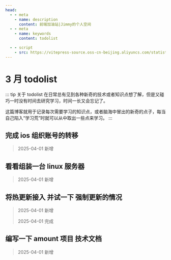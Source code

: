 ```yaml
---
head:
  - - meta
    - name: description
      content: 前端加油站|Jimmy的个人空间
  - - meta
    - name: keywords
      content: todolist

  - - script
    - src: https://vitepress-source.oss-cn-beijing.aliyuncs.com/statistics.js
---
```


# 3 月 todolist

::: tip 关于 todolist
在日常总有见到各种新奇的技术或者知识点想了解，但是又碰巧一时没有时间去研究学习，时间一长又会忘记了。

这篇博客就用于记录每次需要学习的知识点，或者脑海中冒出的新奇的点子，每当自己陷入“学习荒”时就可以从中取出一些点来学习。
:::

## 完成 ios 组织账号的转移

> 2025-04-01 新增

## 看看组装一台 linux 服务器

> 2025-04-01 新增

## 将热更新接入 并试一下 强制更新的情况

> 2025-04-01 新增
>
> 2025-04-01 完成

## 编写一下 amount 项目 技术文档

> 2025-04-01 新增
